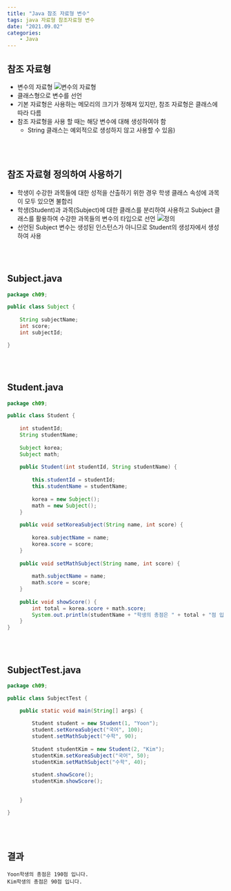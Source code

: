 ```yaml
---
title: "Java 참조 자료형 변수"
tags: java 자료형 참조자료형 변수
date: "2021.09.02"
categories: 
    - Java
---
```


## 참조 자료형
- 변수의 자료형
![변수의 자료형](https://gitlab.com/easyspubjava/javacoursework/-/raw/master/Chapter2/2-09/img/datatype.png)
- 클래스형으로 변수를 선언
- 기본 자료형은 사용하는 메모리의 크기가 정해져 있지만, 참조 자료형은 클래스에 따라 다름
- 참조 자료형을 사용 할 때는 해당 변수에 대해 생성하여야 함
	- String 클래스는 예외적으로 생성하지 않고 사용할 수 있음)
<br>
<br>

## 참조 자료형 정의하여 사용하기
- 학생이 수강한 과목들에 대한 성적을 산출하기 위한 경우 학생 클래스 속성에 과목이 모두 있으면 불합리
- 학생(Student)과 과목(Subject)에 대한 클래스를 분리하여 사용하고 Subject 클래스를 활용하여 수강한 과목들의 변수의 타입으로 선언
![정의](https://gitlab.com/easyspubjava/javacoursework/-/raw/master/Chapter2/2-09/img/student.png)
- 선언된 Subject 변수는 생성된 인스턴스가 아니므로 Student의 생성자에서 생성하여 사용
<br>
<br>

## Subject.java
```java
package ch09;

public class Subject {
	
	String subjectName;
	int score;
	int subjectId;

}
```
<br>
<br>

## Student.java
```java
package ch09;

public class Student {
	
	int studentId;
	String studentName;
	
	Subject korea;
	Subject math;
	
	public Student(int studentId, String studentName) {
		
		this.studentId = studentId;
		this.studentName = studentName;
		
		korea = new Subject();
		math = new Subject();
	}
	
	public void setKoreaSubject(String name, int score) {
		
		korea.subjectName = name;
		korea.score = score;
	}
	
	public void setMathSubject(String name, int score) {
		
		math.subjectName = name;
		math.score = score;
	}
	
	public void showScore() {
		int total = korea.score + math.score;
		System.out.println(studentName + "학생의 총점은 " + total + "점 입니다.");
	}
}
```
<br>
<br>

## SubjectTest.java
```java
package ch09;

public class SubjectTest {

	public static void main(String[] args) {
		
		Student student = new Student(1, "Yoon");
		student.setKoreaSubject("국어", 100);
		student.setMathSubject("수학", 90);
		
		Student studentKim = new Student(2, "Kim");
		studentKim.setKoreaSubject("국어", 50);
		studentKim.setMathSubject("수학", 40);
		
		student.showScore();
		studentKim.showScore();
		

	}

}
```
<br>
<br>

## 결과
```console
Yoon학생의 총점은 190점 입니다.
Kim학생의 총점은 90점 입니다.
```